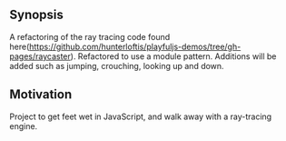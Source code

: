 ## Synopsis

A refactoring of the ray tracing code found here(https://github.com/hunterloftis/playfuljs-demos/tree/gh-pages/raycaster). Refactored to use a module pattern. Additions will be added such as jumping, crouching, looking up and down.

## Motivation

Project to get feet wet in JavaScript, and walk away with a ray-tracing engine.

